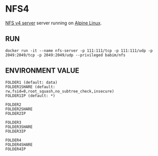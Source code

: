 # NFS4
[NFS v4 server](http://nfs.sourceforge.net/) server running on [Alpine Linux](https://hub.docker.com/_/alpine/).

## RUN
`docker run -it --name nfs-server -p 111:111/tcp -p 111:111/udp -p 2049:2049/tcp -p 2049:2049/udp --privileged babim/nfs`

## ENVIRONMENT VALUE
```
FOLDER1 (default: data)
FOLDER1SHARE (default: rw,fsid=0,root_squash,no_subtree_check,insecure)
FOLDER1IP (default: *)

FOLDER2
FOLDER2SHARE
FOLDER2IP

FOLDER3
FOLDER3SHARE
FOLDER3IP

FOLDER4
FOLDER4SHARE
FOLDER4IP
```

